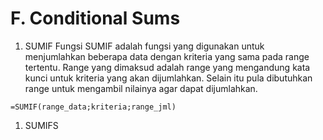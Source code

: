 # F. Conditional Sums

1. SUMIF Fungsi SUMIF adalah fungsi yang digunakan untuk menjumlahkan beberapa data dengan kriteria yang sama pada range tertentu. Range yang dimaksud adalah range yang mengandung kata kunci untuk kriteria yang akan dijumlahkan. Selain itu pula dibutuhkan range untuk mengambil nilainya agar dapat dijumlahkan.

```text
=SUMIF(range_data;kriteria;range_jml)
```

1. SUMIFS

